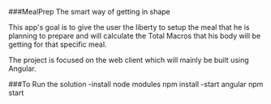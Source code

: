 ###MealPrep
The smart way of getting in shape

This app's goal is to give the user the liberty to setup the meal that he is planning to prepare and will calculate the Total Macros that his body will be getting for that specific meal.

The project is focused on the web client which will mainly be built using Angular.



###To Run the solution
-install node modules 
  npm install
-start angular
  npm start

